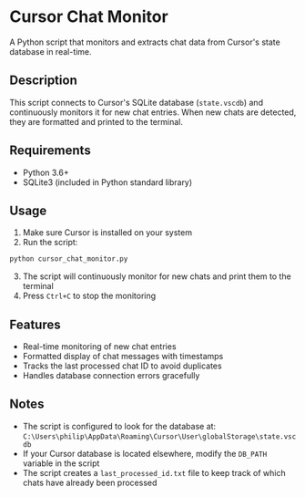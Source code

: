 # Cursor Chat Monitor

A Python script that monitors and extracts chat data from Cursor's state database in real-time.

## Description

This script connects to Cursor's SQLite database (`state.vscdb`) and continuously monitors it for new chat entries. When new chats are detected, they are formatted and printed to the terminal.

## Requirements

- Python 3.6+
- SQLite3 (included in Python standard library)

## Usage

1. Make sure Cursor is installed on your system
2. Run the script:

```bash
python cursor_chat_monitor.py
```

3. The script will continuously monitor for new chats and print them to the terminal
4. Press `Ctrl+C` to stop the monitoring

## Features

- Real-time monitoring of new chat entries
- Formatted display of chat messages with timestamps
- Tracks the last processed chat ID to avoid duplicates
- Handles database connection errors gracefully

## Notes

- The script is configured to look for the database at: `C:\Users\philip\AppData\Roaming\Cursor\User\globalStorage\state.vscdb`
- If your Cursor database is located elsewhere, modify the `DB_PATH` variable in the script
- The script creates a `last_processed_id.txt` file to keep track of which chats have already been processed 